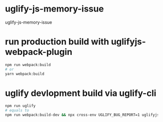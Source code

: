 # uglify-js-memory-issue
uglify-js-memory-issue

# run production build with uglifyjs-webpack-plugin

```bash
npm run webpack:build
# or
yarn webpack:build
```

# uglify devlopment build via uglify-cli

```bash
npm run uglify
# equals to
npm run webpack:build-dev && npx cross-env UGLIFY_BUG_REPORT=1 uglifyjs --compress dist/uglify.bundle.js --output dist/uglify.bundle.min.js
```
